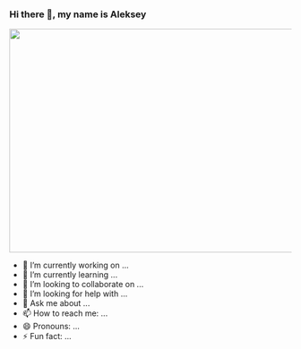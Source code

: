 ### Hi there 👋, my name is Aleksey

<img src="https://i.pinimg.com/originals/ce/69/4f/ce694f560636dffcf42ecf40d4f2f962.gif" align="middle" height="400" width="600" >


- 🔭 I’m currently working on ...
- 🌱 I’m currently learning ...
- 👯 I’m looking to collaborate on ...
- 🤔 I’m looking for help with ...
- 💬 Ask me about ...
- 📫 How to reach me: ...
- 😄 Pronouns: ...
- ⚡ Fun fact: ...

